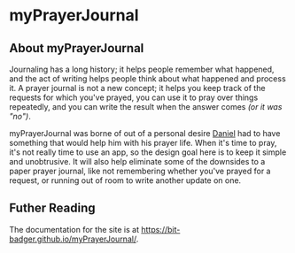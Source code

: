# myPrayerJournal

## About myPrayerJournal

Journaling has a long history; it helps people remember what happened, and the act of writing helps people think about what happened and process it. A prayer journal is not a new concept; it helps you keep track of the requests for which you've prayed, you can use it to pray over things repeatedly, and you can write the result when the answer comes _(or it was "no")_.

myPrayerJournal was borne of out of a personal desire [Daniel](https://github.com/danieljsummers) had to have something that would help him with his prayer life. When it's time to pray, it's not really time to use an app, so the design goal here is to keep it simple and unobtrusive. It will also help eliminate some of the downsides to a paper prayer journal, like not remembering whether you've prayed for a request, or running out of room to write another update on one.

## Futher Reading

The documentation for the site is at <https://bit-badger.github.io/myPrayerJournal/>.
